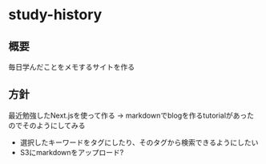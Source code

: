 # study-history

## 概要

毎日学んだことをメモするサイトを作る

## 方針

最近勉強したNext.jsを使って作る
-> markdownでblogを作るtutorialがあったのでそのようにしてみる

- 選択したキーワードをタグにしたり、そのタグから検索できるようにしたい
- S3にmarkdownをアップロード?



